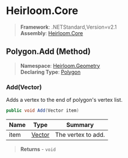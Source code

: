 # Heirloom.Core

> **Framework**: .NETStandard,Version=v2.1  
> **Assembly**: [Heirloom.Core][0]

## Polygon.Add (Method)

> **Namespace**: [Heirloom.Geometry][0]  
> **Declaring Type**: [Polygon][1]

### Add(Vector)

Adds a vertex to the end of polygon's vertex list.

```cs
public void Add(Vector item)
```

| Name | Type        | Summary            |
|------|-------------|--------------------|
| item | [Vector][2] | The vertex to add. |

> **Returns** - `void`

[0]: ../../../Heirloom.Core.md
[1]: ../Polygon.md
[2]: ../../Heirloom/Vector.md
